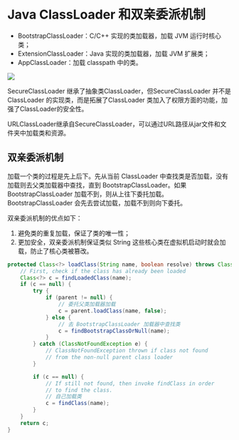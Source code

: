 # Java ClassLoader 和双亲委派机制

- BootstrapClassLoader：C/C++ 实现的类加载器，加载 JVM 运行时核心类；
- ExtensionClassLoader：Java 实现的类加载器，加载 JVM 扩展类；
- AppClassLoader：加载 classpath 中的类。

![](https://blog-pic-1251295613.cos.ap-guangzhou.myqcloud.com/1692787583.0178409SmartPic.png)

SecureClassLoader 继承了抽象类ClassLoader，但SecureClassLoader 并不是ClassLoader 的实现类，而是拓展了ClassLoader 类加入了权限方面的功能，加强了ClassLoader的安全性。

URLClassLoader继承自SecureClassLoader，可以通过URL路径从jar文件和文件夹中加载类和资源。

## 双亲委派机制

加载一个类的过程是先上后下。先从当前 ClassLoader 中查找类是否加载，没有加载则去父类加载器中查找，直到 BootstrapClassLoader。如果 BootstrapClassLoader 加载不到，则从上往下委托加载。BootstrapClassLoader 会先去尝试加载，加载不到则向下委托。

双亲委派机制的优点如下：
1. 避免类的重复加载，保证了类的唯一性；
2. 更加安全，双亲委派机制保证类似 String 这些核心类在虚拟机启动时就会加载，防止了核心类被篡改。

```java
protected Class<?> loadClass(String name, boolean resolve) throws ClassNotFoundException {
    // First, check if the class has already been loaded
    Class<?> c = findLoadedClass(name);
    if (c == null) {
        try {
            if (parent != null) {
                // 委托父类加载器加载
                c = parent.loadClass(name, false);
            } else {
                // 去 BootstrapClassLoader 加载器中查找类
                c = findBootstrapClassOrNull(name);
            }
        } catch (ClassNotFoundException e) {
            // ClassNotFoundException thrown if class not found
            // from the non-null parent class loader
        }

        if (c == null) {
            // If still not found, then invoke findClass in order
            // to find the class.
            // 自己加载类
            c = findClass(name);
        }
    }
    return c;
}
```